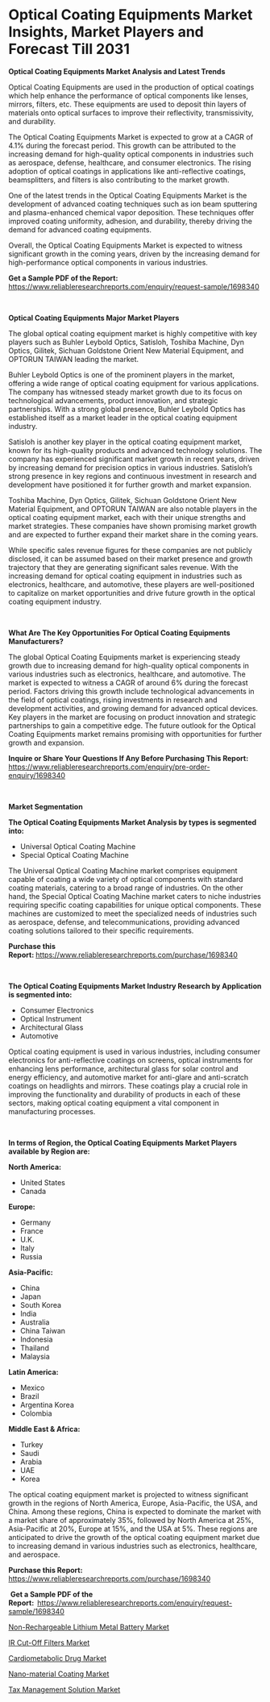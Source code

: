 <p><h1>Optical Coating Equipments Market Insights, Market Players and Forecast Till 2031</h1></p><p><strong>Optical Coating Equipments Market Analysis and Latest Trends</strong></p>
<p><p>Optical Coating Equipments are used in the production of optical coatings which help enhance the performance of optical components like lenses, mirrors, filters, etc. These equipments are used to deposit thin layers of materials onto optical surfaces to improve their reflectivity, transmissivity, and durability.</p><p>The Optical Coating Equipments Market is expected to grow at a CAGR of 4.1% during the forecast period. This growth can be attributed to the increasing demand for high-quality optical components in industries such as aerospace, defense, healthcare, and consumer electronics. The rising adoption of optical coatings in applications like anti-reflective coatings, beamsplitters, and filters is also contributing to the market growth.</p><p>One of the latest trends in the Optical Coating Equipments Market is the development of advanced coating techniques such as ion beam sputtering and plasma-enhanced chemical vapor deposition. These techniques offer improved coating uniformity, adhesion, and durability, thereby driving the demand for advanced coating equipments.</p><p>Overall, the Optical Coating Equipments Market is expected to witness significant growth in the coming years, driven by the increasing demand for high-performance optical components in various industries.</p></p>
<p><strong>Get a Sample PDF of the Report:&nbsp;</strong> <a href="https://www.reliableresearchreports.com/enquiry/request-sample/1698340">https://www.reliableresearchreports.com/enquiry/request-sample/1698340</a></p>
<p>&nbsp;</p>
<p><strong>Optical Coating Equipments Major Market Players</strong></p>
<p><p>The global optical coating equipment market is highly competitive with key players such as Buhler Leybold Optics, Satisloh, Toshiba Machine, Dyn Optics, Gilitek, Sichuan Goldstone Orient New Material Equipment, and OPTORUN TAIWAN leading the market. </p><p>Buhler Leybold Optics is one of the prominent players in the market, offering a wide range of optical coating equipment for various applications. The company has witnessed steady market growth due to its focus on technological advancements, product innovation, and strategic partnerships. With a strong global presence, Buhler Leybold Optics has established itself as a market leader in the optical coating equipment industry.</p><p>Satisloh is another key player in the optical coating equipment market, known for its high-quality products and advanced technology solutions. The company has experienced significant market growth in recent years, driven by increasing demand for precision optics in various industries. Satisloh’s strong presence in key regions and continuous investment in research and development have positioned it for further growth and market expansion.</p><p>Toshiba Machine, Dyn Optics, Gilitek, Sichuan Goldstone Orient New Material Equipment, and OPTORUN TAIWAN are also notable players in the optical coating equipment market, each with their unique strengths and market strategies. These companies have shown promising market growth and are expected to further expand their market share in the coming years.</p><p>While specific sales revenue figures for these companies are not publicly disclosed, it can be assumed based on their market presence and growth trajectory that they are generating significant sales revenue. With the increasing demand for optical coating equipment in industries such as electronics, healthcare, and automotive, these players are well-positioned to capitalize on market opportunities and drive future growth in the optical coating equipment industry.</p></p>
<p>&nbsp;</p>
<p><strong>What Are The Key Opportunities For Optical Coating Equipments Manufacturers?</strong></p>
<p><p>The global Optical Coating Equipments market is experiencing steady growth due to increasing demand for high-quality optical components in various industries such as electronics, healthcare, and automotive. The market is expected to witness a CAGR of around 6% during the forecast period. Factors driving this growth include technological advancements in the field of optical coatings, rising investments in research and development activities, and growing demand for advanced optical devices. Key players in the market are focusing on product innovation and strategic partnerships to gain a competitive edge. The future outlook for the Optical Coating Equipments market remains promising with opportunities for further growth and expansion.</p></p>
<p><strong>Inquire or Share Your Questions If Any Before Purchasing This Report:</strong> <a href="https://www.reliableresearchreports.com/enquiry/pre-order-enquiry/1698340">https://www.reliableresearchreports.com/enquiry/pre-order-enquiry/1698340</a></p>
<p>&nbsp;</p>
<p><strong>Market Segmentation</strong></p>
<p><strong>The Optical Coating Equipments Market Analysis by types is segmented into:</strong></p>
<p><ul><li>Universal Optical Coating Machine</li><li>Special Optical Coating Machine</li></ul></p>
<p><p>The Universal Optical Coating Machine market comprises equipment capable of coating a wide variety of optical components with standard coating materials, catering to a broad range of industries. On the other hand, the Special Optical Coating Machine market caters to niche industries requiring specific coating capabilities for unique optical components. These machines are customized to meet the specialized needs of industries such as aerospace, defense, and telecommunications, providing advanced coating solutions tailored to their specific requirements.</p></p>
<p><strong>Purchase this Report:&nbsp;</strong><a href="https://www.reliableresearchreports.com/purchase/1698340">https://www.reliableresearchreports.com/purchase/1698340</a></p>
<p>&nbsp;</p>
<p><strong>The Optical Coating Equipments Market Industry Research by Application is segmented into:</strong></p>
<p><ul><li>Consumer Electronics</li><li>Optical Instrument</li><li>Architectural Glass</li><li>Automotive</li></ul></p>
<p><p>Optical coating equipment is used in various industries, including consumer electronics for anti-reflective coatings on screens, optical instruments for enhancing lens performance, architectural glass for solar control and energy efficiency, and automotive market for anti-glare and anti-scratch coatings on headlights and mirrors. These coatings play a crucial role in improving the functionality and durability of products in each of these sectors, making optical coating equipment a vital component in manufacturing processes.</p></p>
<p>&nbsp;</p>
<p><strong>In terms of Region, the Optical Coating Equipments Market Players available by Region are:</strong></p>
<p>
    <p> <strong> North America: </strong>
        <ul>
            <li>United States</li>
            <li>Canada</li>
        </ul>
        </p> 
    <p> <strong> Europe: </strong>
        <ul>
            <li>Germany</li>
            <li>France</li>
            <li>U.K.</li>
            <li>Italy</li>
            <li>Russia</li>
        </ul>
        </p> 
    <p> <strong> Asia-Pacific: </strong>
        <ul>
            <li>China</li>
            <li>Japan</li>
            <li>South Korea</li>
            <li>India</li>
            <li>Australia</li>
            <li>China Taiwan</li>
            <li>Indonesia</li>
            <li>Thailand</li>
            <li>Malaysia</li>
        </ul>
        </p> 
    <p> <strong> Latin America: </strong>
        <ul>
            <li>Mexico</li>
            <li>Brazil</li>
            <li>Argentina Korea</li>
            <li>Colombia</li>
        </ul>
        </p> 
    <p> <strong> Middle East & Africa: </strong>
        <ul>
            <li>Turkey</li>
            <li>Saudi</li>
            <li>Arabia</li>
            <li>UAE</li>
            <li>Korea</li>
        </ul>
    </p>
    </p>
<p><p>The optical coating equipment market is projected to witness significant growth in the regions of North America, Europe, Asia-Pacific, the USA, and China. Among these regions, China is expected to dominate the market with a market share of approximately 35%, followed by North America at 25%, Asia-Pacific at 20%, Europe at 15%, and the USA at 5%. These regions are anticipated to drive the growth of the optical coating equipment market due to increasing demand in various industries such as electronics, healthcare, and aerospace.</p></p>
<p><strong>Purchase this Report: </strong><a href="https://www.reliableresearchreports.com/purchase/1698340">https://www.reliableresearchreports.com/purchase/1698340</a></p>
<p>&nbsp;<strong>Get a Sample PDF of the Report:&nbsp;&nbsp;</strong><a href="https://www.reliableresearchreports.com/enquiry/request-sample/1698340">https://www.reliableresearchreports.com/enquiry/request-sample/1698340</a></p>
<p><strong></strong></p>
<p><p><a href="https://issuu.com/reportprime-2/docs/non-rechargeable-lithium-metal-battery-market-size">Non-Rechargeable Lithium Metal Battery Market</a></p><p><a href="https://issuu.com/reportprime-2/docs/ir-cut-off-filters-market-size-2030.pptx">IR Cut-Off Filters Market</a></p><p><a href="https://medium.com/@alexanderfranklin766/analyzing-cardiometabolic-drug-market-global-industry-perspective-and-forecast-2024-to-2031-40e3495b87f1">Cardiometabolic Drug Market</a></p><p><a href="https://github.com/myacatherineblakecaczo9vcsw/Market-Research-Report-List-1/blob/main/nano-material-coating-market.md">Nano-material Coating Market</a></p><p><a href="https://medium.com/@cletusrice655/tax-management-solution-market-outlook-industry-overview-and-forecast-2024-to-2031-9b7a06425d88">Tax Management Solution Market</a></p></p>